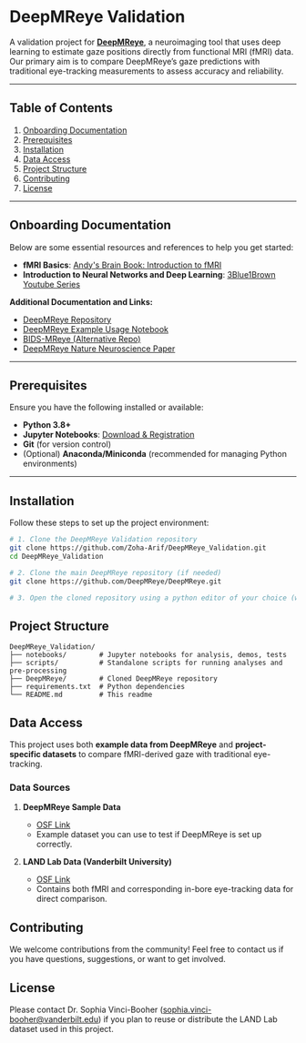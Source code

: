 # DeepMReye Validation

A validation project for **[DeepMReye](https://github.com/DeepMReye/DeepMReye)**, a neuroimaging tool that uses deep learning to estimate gaze positions directly from functional MRI (fMRI) data. Our primary aim is to compare DeepMReye’s gaze predictions with traditional eye-tracking measurements to assess accuracy and reliability.

---

## Table of Contents
1. [Onboarding Documentation](#onboarding-documentation)  
2. [Prerequisites](#prerequisites)  
3. [Installation](#installation)  
4. [Data Access](#data-access)  
5. [Project Structure](#project-structure)  
6. [Contributing](#contributing)  
7. [License](#license)  

---

## Onboarding Documentation

Below are some essential resources and references to help you get started:

- **fMRI Basics**: [Andy's Brain Book: Introduction to fMRI](https://andysbrainbook.readthedocs.io/en/latest/fMRI_Short_Course/fMRI_Intro.html)  
- **Introduction to Neural Networks and Deep Learning**: [3Blue1Brown Youtube Series](https://www.youtube.com/watch?v=aircAruvnKk&list=PLZHQObOWTQDNU6R1_67000Dx_ZCJB-3pi) 

**Additional Documentation and Links:**
- [DeepMReye Repository](https://github.com/DeepMReye/DeepMReye)  
- [DeepMReye Example Usage Notebook](https://github.com/DeepMReye/DeepMReye/blob/main/notebooks/deepmreye_example_usage.ipynb)  
- [BIDS-MReye (Alternative Repo)](https://github.com/cpp-lln-lab/bidsMReye)  
- [DeepMReye Nature Neuroscience Paper](https://www.nature.com/articles/s41593-021-00947-w)  

---

## Prerequisites

Ensure you have the following installed or available:

- **Python 3.8+**  
- **Jupyter Notebooks**: [Download & Registration](https://jupyter.org/install)  
- **Git** (for version control)  
- (Optional) **Anaconda/Miniconda** (recommended for managing Python environments)

---

## Installation

Follow these steps to set up the project environment:

```bash
# 1. Clone the DeepMReye Validation repository
git clone https://github.com/Zoha-Arif/DeepMReye_Validation.git
cd DeepMReye_Validation

# 2. Clone the main DeepMReye repository (if needed)
git clone https://github.com/DeepMReye/DeepMReye.git

# 3. Open the cloned repository using a python editor of your choice (we use Jupyter Notebooks)

```
## Project Structure 
```
DeepMReye_Validation/
├── notebooks/        # Jupyter notebooks for analysis, demos, tests
├── scripts/          # Standalone scripts for running analyses and pre-processing
├── DeepMReye/        # Cloned DeepMReye repository
├── requirements.txt  # Python dependencies
└── README.md         # This readme
```
## Data Access

This project uses both **example data from DeepMReye** and **project-specific datasets** to compare fMRI-derived gaze with traditional eye-tracking.

### Data Sources

1. **DeepMReye Sample Data**  
   - [OSF Link](https://osf.io/mrhk9/)  
   - Example dataset you can use to test if DeepMReye is set up correctly.

2. **LAND Lab Data (Vanderbilt University)**  
   - [OSF Link](https://osf.io/suak8/)  
   - Contains both fMRI and corresponding in-bore eye-tracking data for direct comparison.

## Contributing

We welcome contributions from the community! Feel free to contact us if you have questions, suggestions, or want to get involved.

## License
Please contact Dr. Sophia Vinci-Booher (sophia.vinci-booher@vanderbilt.edu) if you plan to reuse or distribute the LAND Lab dataset used in this project.


